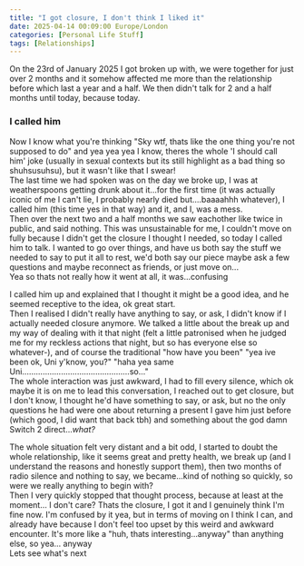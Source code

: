 ```yaml
---
title: "I got closure, I don't think I liked it"
date: 2025-04-14 00:09:00 Europe/London
categories: [Personal Life Stuff]
tags: [Relationships]
---
```


On the 23rd of January 2025 I got broken up with, we were together for just over 2 months and it somehow affected me more than the relationship before which last a year and a half. We then didn't talk for 2 and a half months until today, because today.
### I called him

Now I know what you're thinking "Sky wtf, thats like the one thing you're not supposed to do" and yea yea yea I know, theres the whole 'I should call him' joke (usually in sexual contexts but its still highlight as a bad thing so shuhsusuhsu), but it wasn't like that I swear!  
The last time we had spoken was on the day we broke up, I was at weatherspoons getting drunk about it...for the first time (it was actually iconic of me I can't lie, I probably nearly died but....baaaahhh whatever), I called him (this time yes in that way) and it, and I, was a mess.  
Then over the next two and a half months we saw eachother like twice in public, and said nothing. This was unsustainable for me, I couldn't move on fully because I didn't get the closure I thought I needed, so today I called him to talk. I wanted to go over things, and have us both say the stuff we needed to say to put it all to rest, we'd both say our piece maybe ask a few questions and maybe reconnect as friends, or just move on...  
Yea so thats not really how it went at all, it was...confusing

I called him up and explained that I thought it might be a good idea, and he seemed receptive to the idea, ok great start.  
Then I realised I didn't really have anything to say, or ask, I didn't know if I actually needed closure anymore. We talked a little about the break up and my way of dealing with it that night (felt a little patronised when he judged me for my reckless actions that night, but so has everyone else so whatever-), and of course the traditional "how have you been" "yea ive been ok, Uni y'know, you?" "haha yea same Uni...............................................so..."  
The whole interaction was just awkward, I had to fill every silence, which ok maybe it is on me to lead this conversation, I reached out to get closure, but I don't know, I thought he'd have something to say, or ask, but no the only questions he had were one about returning a present I gave him just before (which good, I did want that back tbh) and something about the god damn Switch 2 direct...*what?*  

The whole situation felt very distant and a bit odd, I started to doubt the whole relationship, like it seems great and pretty health, we break up (and I understand the reasons and honestly support them), then two months of radio silence and nothing to say, we became...kind of nothing so quickly, so were we really anything to begin with?  
Then I very quickly stopped that thought process, because at least at the moment... I don't care? Thats the closure, I got it and I genuinely think I'm fine now. I'm confused by it yea, but in terms of moving on I think I can, and already have because I don't feel too upset by this weird and awkward encounter. It's more like a "huh, thats interesting...anyway" than anything else, so yea... anyway  
Lets see what's next




